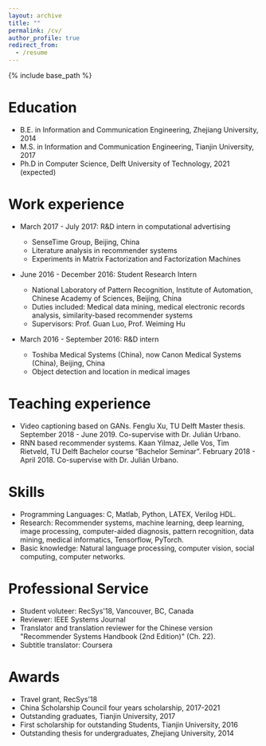 ```yaml
---
layout: archive
title: ""
permalink: /cv/
author_profile: true
redirect_from:
  - /resume
---
```


{% include base_path %}

Education
======
* B.E. in Information and Communication Engineering, Zhejiang University, 2014
* M.S. in Information and Communication Engineering, Tianjin University, 2017
* Ph.D in Computer Science, Delft University of Technology, 2021 (expected)

Work experience
======
* March 2017 - July 2017: R&D intern in computational advertising
  * SenseTime Group, Beijing, China
  * Literature analysis in recommender systems
  * Experiments in Matrix Factorization and Factorization Machines

* June 2016 - December 2016: Student Research Intern
  * National Laboratory of Pattern Recognition, Institute of Automation, Chinese Academy of Sciences, Beijing, China
  * Duties included: Medical data mining, medical electronic records analysis, similarity-based recommender systems
  * Supervisors: Prof. Guan Luo, Prof. Weiming Hu
  
* March 2016 - September 2016: R&D intern
  * Toshiba Medical Systems (China), now Canon Medical Systems (China), Beijing, China
  * Object detection and location in medical images
  

Teaching experience
======
* Video captioning based on GANs. Fenglu Xu, TU Delft Master thesis. September 2018 - June 2019. Co-supervise with Dr. Julián Urbano.
* RNN based recommender systems. Kaan Yilmaz, Jelle Vos, Tim Rietveld, TU Delft Bachelor course “Bachelor Seminar”. February 2018 - April 2018. Co-supervise with Dr. Julián Urbano.


Skills
======
* Programming Languages: C, Matlab, Python, LATEX, Verilog HDL.
* Research: Recommender systems, machine learning, deep learning, image processing, computer-aided diagnosis, pattern recognition, data mining, medical informatics, Tensorflow, PyTorch.
* Basic knowledge: Natural language processing, computer vision, social computing, computer networks.


Professional Service
======
* Student voluteer: RecSys'18, Vancouver, BC, Canada
* Reviewer: IEEE Systems Journal
* Translator and translation reviewer for the Chinese version "Recommender Systems Handbook (2nd Edition)" (Ch. 22).
* Subtitle translator: Coursera


Awards
======
* Travel grant, RecSys'18
* China Scholarship Council four years scholarship, 2017-2021
* Outstanding graduates, Tianjin University, 2017
* First scholarship for outstanding Students, Tianjin University, 2016
* Outstanding thesis for undergraduates, Zhejiang University, 2014


